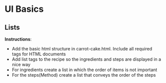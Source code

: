 # UI Basics 

## Lists

**Instructions**:

* Add the basic html structure in carrot-cake.html. Include all required tags for HTML documents
* Add list tags to the recipe so the ingredients and steps are displayed in a nice way
* For ingredients create a list in which the order of items is not important
* For the steps(Method) create a list that conveys the order of the steps
